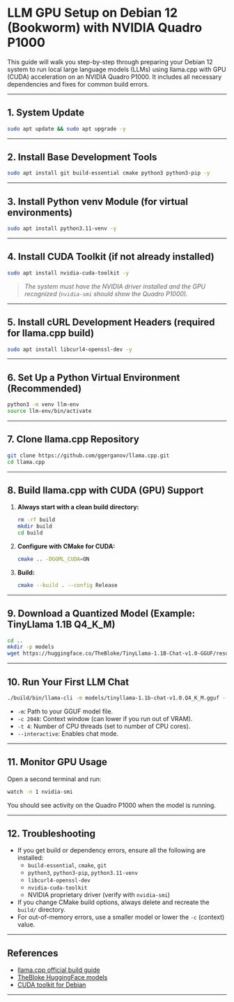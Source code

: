 # LLM GPU Setup on Debian 12 (Bookworm) with NVIDIA Quadro P1000

This guide will walk you step-by-step through preparing your Debian 12 system to run local large language models (LLMs) using llama.cpp with GPU (CUDA) acceleration on an NVIDIA Quadro P1000.
It includes all necessary dependencies and fixes for common build errors.

---

## 1. System Update

```sh
sudo apt update && sudo apt upgrade -y
```

---

## 2. Install Base Development Tools

```sh
sudo apt install git build-essential cmake python3 python3-pip -y
```

---

## 3. Install Python venv Module (for virtual environments)

```sh
sudo apt install python3.11-venv -y
```

---

## 4. Install CUDA Toolkit (if not already installed)

```sh
sudo apt install nvidia-cuda-toolkit -y
```
> *The system must have the NVIDIA driver installed and the GPU recognized (`nvidia-smi` should show the Quadro P1000).*

---

## 5. Install cURL Development Headers (required for llama.cpp build)

```sh
sudo apt install libcurl4-openssl-dev -y
```

---

## 6. Set Up a Python Virtual Environment (Recommended)

```sh
python3 -m venv llm-env
source llm-env/bin/activate
```

---

## 7. Clone llama.cpp Repository

```sh
git clone https://github.com/ggerganov/llama.cpp.git
cd llama.cpp
```

---

## 8. Build llama.cpp with CUDA (GPU) Support

1. **Always start with a clean build directory:**
    ```sh
    rm -rf build
    mkdir build
    cd build
    ```

2. **Configure with CMake for CUDA:**
    ```sh
    cmake .. -DGGML_CUDA=ON
    ```

3. **Build:**
    ```sh
    cmake --build . --config Release
    ```

---

## 9. Download a Quantized Model (Example: TinyLlama 1.1B Q4_K_M)

```sh
cd ..
mkdir -p models
wget https://huggingface.co/TheBloke/TinyLlama-1.1B-Chat-v1.0-GGUF/resolve/main/tinyllama-1.1b-chat-v1.0.Q4_K_M.gguf -O models/tinyllama-1.1b-chat-v1.0.Q4_K_M.gguf
```

---

## 10. Run Your First LLM Chat

```sh
./build/bin/llama-cli -m models/tinyllama-1.1b-chat-v1.0.Q4_K_M.gguf --color -c 2048 -t 4 --temp 0.7 --interactive
```
- `-m`: Path to your GGUF model file.
- `-c 2048`: Context window (can lower if you run out of VRAM).
- `-t 4`: Number of CPU threads (set to number of CPU cores).
- `--interactive`: Enables chat mode.

---

## 11. Monitor GPU Usage

Open a second terminal and run:

```sh
watch -n 1 nvidia-smi
```
You should see activity on the Quadro P1000 when the model is running.

---

## 12. Troubleshooting

- If you get build or dependency errors, ensure all the following are installed:
    - `build-essential`, `cmake`, `git`
    - `python3`, `python3-pip`, `python3.11-venv`
    - `libcurl4-openssl-dev`
    - `nvidia-cuda-toolkit`
    - NVIDIA proprietary driver (verify with `nvidia-smi`)
- If you change CMake build options, always delete and recreate the `build/` directory.
- For out-of-memory errors, use a smaller model or lower the `-c` (context) value.

---

## References

- [llama.cpp official build guide](https://github.com/ggerganov/llama.cpp/blob/master/docs/build.md)
- [TheBloke HuggingFace models](https://huggingface.co/TheBloke)
- [CUDA toolkit for Debian](https://developer.nvidia.com/cuda-downloads)

---
